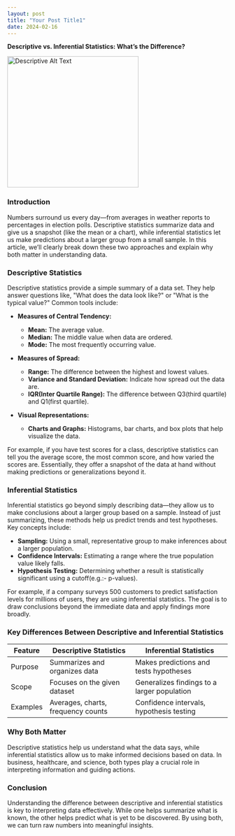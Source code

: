 ```yaml
---
layout: post
title: "Your Post Title1"
date: 2024-02-16
---
```

**Descriptive vs. Inferential Statistics: What’s the Difference?**

<img src="{{ site.baseurl }}/assets/images/image1.jpg" alt="Descriptive Alt Text" width="300">


### Introduction

Numbers surround us every day—from averages in weather reports to percentages in election polls. Descriptive statistics summarize data and give us a snapshot (like the mean or a chart), while inferential statistics let us make predictions about a larger group from a small sample. In this article, we’ll clearly break down these two approaches and explain why both matter in understanding data.

### Descriptive Statistics

Descriptive statistics provide a simple summary of a data set. They help answer questions like, "What does the data look like?" or "What is the typical value?" Common tools include:

- **Measures of Central Tendency:**  
  - **Mean:** The average value.  
  - **Median:** The middle value when data are ordered.  
  - **Mode:** The most frequently occurring value.

- **Measures of Spread:**  
  - **Range:** The difference between the highest and lowest values.  
  - **Variance and Standard Deviation:** Indicate how spread out the data are.
  - **IQR(Inter Quartile Range):** The difference between Q3(third quartile) and Q1(first quartile).  

- **Visual Representations:**  
  - **Charts and Graphs:** Histograms, bar charts, and box plots that help visualize the data.

For example, if you have test scores for a class, descriptive statistics can tell you the average score, the most common score, and how varied the scores are. Essentially, they offer a snapshot of the data at hand without making predictions or generalizations beyond it.

### Inferential Statistics

Inferential statistics go beyond simply describing data—they allow us to make conclusions about a larger group based on a sample. Instead of just summarizing, these methods help us predict trends and test hypotheses. Key concepts include:

- **Sampling:** Using a small, representative group to make inferences about a larger population.
- **Confidence Intervals:** Estimating a range where the true population value likely falls.
- **Hypothesis Testing:** Determining whether a result is statistically significant using a cutoff(e.g.:- p-values).

For example, if a company surveys 500 customers to predict satisfaction levels for millions of users, they are using inferential statistics. The goal is to draw conclusions beyond the immediate data and apply findings more broadly.

### Key Differences Between Descriptive and Inferential Statistics

| Feature | Descriptive Statistics | Inferential Statistics |
|---------|-----------------------|------------------------|
| Purpose | Summarizes and organizes data | Makes predictions and tests hypotheses |
| Scope | Focuses on the given dataset | Generalizes findings to a larger population |
| Examples | Averages, charts, frequency counts | Confidence intervals, hypothesis testing |

### Why Both Matter

Descriptive statistics help us understand what the data says, while inferential statistics allow us to make informed decisions based on data. In business, healthcare, and science, both types play a crucial role in interpreting information and guiding actions.

### Conclusion

Understanding the difference between descriptive and inferential statistics is key to interpreting data effectively. While one helps summarize what is known, the other helps predict what is yet to be discovered. By using both, we can turn raw numbers into meaningful insights.

